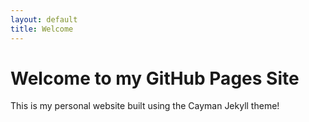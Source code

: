 ```yaml
---
layout: default
title: Welcome
---
```


# Welcome to my GitHub Pages Site
This is my personal website built using the Cayman Jekyll theme!
